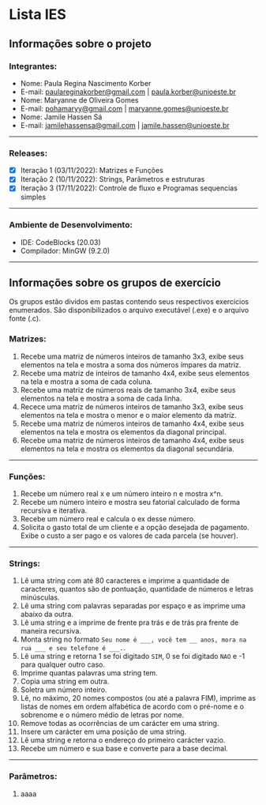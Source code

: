 # Lista IES
## Informações sobre o projeto
### Integrantes:  
- Nome: Paula Regina Nascimento Korber
- E-mail: paulareginakorber@gmail.com | paula.korber@unioeste.br  
- Nome: Maryanne de Oliveira Gomes
- E-mail: pohamaryy@gmail.com | maryanne.gomes@unioeste.br
- Nome: Jamile Hassen Sá
- E-mail: jamilehassensa@gmail.com | jamile.hassen@unioeste.br
---
### Releases:
- [x] Iteração 1 (03/11/2022): Matrizes e Funções
- [x] Iteração 2 (10/11/2022): Strings, Parâmetros e estruturas
- [x] Iteração 3 (17/11/2022): Controle de fluxo e Programas sequencias simples
---
### Ambiente de Desenvolvimento:
- IDE: CodeBlocks (20.03)
- Compilador: MinGW (9.2.0)
---
## Informações sobre os grupos de exercício
Os grupos estão dividos em pastas contendo seus respectivos exercícios enumerados. São disponibilizados o arquivo executável (.exe) e o arquivo fonte (.c).
### Matrizes:
1. Recebe uma matriz de números inteiros de tamanho 3x3, exibe seus elementos na tela e mostra a soma dos números ímpares da matriz.
2. Recebe uma matriz de inteiros de tamanho 4x4, exibe seus elementos na tela e mostra a soma de cada coluna.
3. Recebe uma matriz de números reais de tamanho 3x4, exibe seus elementos na tela e mostra a soma de cada linha.
4. Recece uma matriz de números inteiros de tamanho 3x3, exibe seus elementos na tela e mostra o menor e o maior elemento da matriz.
5. Recebe uma matriz de números inteiros de tamanho 4x4, exibe seus elementos na tela e mostra os elementos da diagonal principal.
6. Recebe uma matriz de números inteiros de tamanho 4x4, exibe seus elementos na tela e mostra os elementos da diagonal secundária.
---
### Funções:
1. Recebe um número real x e um número inteiro n e mostra x^n.
2. Recebe um número inteiro e mostra seu fatorial calculado de forma recursiva e iterativa.
3. Recebe um número real e calcula o ex desse número.
4. Solicita o gasto total de um cliente e a opção desejada de pagamento. Exibe o custo a ser pago e os valores de cada parcela (se houver).
---
### Strings:
1. Lê uma string com até 80 caracteres e imprime a quantidade de caracteres, quantos são de pontuação, quantidade de números e letras minúsculas.
2. Lê uma string com palavras separadas por espaço e as imprime uma abaixo da outra.
3. Lê uma string e a imprime de frente pra trás e de trás pra frente de maneira recursiva.
4. Monta string no formato ```Seu nome é ___, você tem __ anos, mora na rua ___ e seu telefone é ___.```.
5. Lê uma string e retorna 1 se foi digitado ```SIM```, 0 se foi digitado ```NAO``` e -1 para qualquer outro caso.
6. Imprime quantas palavras uma string tem.
7. Copia uma string em outra.
8. Soletra um número inteiro.
9. Lê, no máximo, 20 nomes compostos (ou até a palavra FIM), imprime as listas de nomes em ordem alfabética de acordo com o pré-nome e o sobrenome e o número médio de letras por nome.
10. Remove todas as ocorrências de um carácter em uma string.
11. Insere um carácter em uma posição de uma string.
12. Lê uma string e retorna o endereço do primeiro carácter vazio.
13. Recebe um número e sua base e converte para a base decimal.
---
### Parâmetros:
1. aaaa

  
